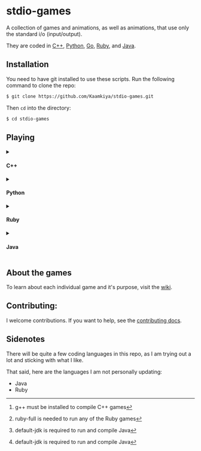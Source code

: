 # stdio-games

A collection of games and animations, as well as animations, that use only the standard i/o (input/output).

They are coded in [C++](https://devdocs.io/cpp/), [Python](https://docs.python.org/), [Go](https://go.dev/), [Ruby](https://ruby-lang.org/), and [Java](https://java.com/).

## Installation

You need to have git installed to use these scripts. Run the following command to clone the repo:

```bash
$ git clone https://github.com/Kaamkiya/stdio-games.git
```

Then `cd` into the directory:

```bash
$ cd stdio-games
```

## Playing

<details>
<summary><h4>C++</h4></summary>

To play the C++ games, you have to `cd` into the `cpp` folder. 

Then, run the following command to compile[^1] a game:

```bash
$ g++ -o a.out <GAME>.cpp
```

Don't forget to replace `<GAME>` with one of the files.

To run the code, type the follwing command and hit enter:

```bash
$ ./a.out
```

This will tell the terminal/command prompt to execute the compiled code. That's it!
</details>

<details>
<summary><h4>Python</h4></summary>

The first step is to `cd` into the folder:

```bash
$ cd python
```

Then use the `python` (or maybe on your device it's `python3`) command to run the Python games:

```bash
$ python <FILE>.py
```

It should start running the code!
</details>

<details>
<summary><h4>Ruby</h4></summary>

To run the Ruby games, `cd` into the directory:

```bash
$ cd ruby
```

Then use the `ruby` command[^3] to run the code:

```bash
$ ruby <FILE>.rb
```

Make sure to replace `<FILE>` with one of the files in the folder!
</details>

<details>
<summary><h4>Java</h4></summary>

To run the Java games, `cd` into the folder:

```bash
$ cd java
```

Then run the following command to compile[^4] the code for a file:

```bash
$ javac <FILE>.java
```

Remember to replace `<FILE>` with the name of one of the files in the directory!

To execute the compiled code, run the following command[^4]:

```bash
$ java <FILE>
```

Where `<FILE>` is the name of the file you compiled. 
</details>

## About the games

To learn about each individual game and it's purpose, visit the [wiki](https://github.com/Kaamkiya/stdio-games/wiki).

## Contributing:

I welcome contributions. If you want to help, see the [contributing docs](.github/CONTRIBUTING.md).

## Sidenotes

There will be quite a few coding languages in this repo, as I am trying out a lot and sticking with what I like.

That said, here are the languages I am not personally updating:

* Java
* Ruby

[^1]: g++ must be installed to compile C++ games
[^2]: python is needed to run the Python projects
[^3]: ruby-full is needed to run any of the Ruby games
[^4]: default-jdk is required to run and compile Java
